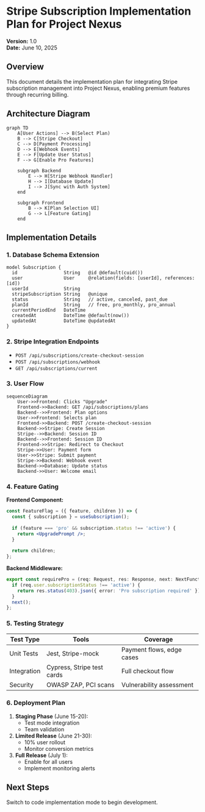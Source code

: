 # Stripe Subscription Implementation Plan for Project Nexus
**Version:** 1.0  
**Date:** June 10, 2025  

## Overview
This document details the implementation plan for integrating Stripe subscription management into Project Nexus, enabling premium features through recurring billing.

## Architecture Diagram
```mermaid
graph TD
    A[User Actions] --> B(Select Plan)
    B --> C[Stripe Checkout]
    C --> D[Payment Processing]
    D --> E[Webhook Events]
    E --> F[Update User Status]
    F --> G[Enable Pro Features]
    
    subgraph Backend
        E --> H[Stripe Webhook Handler]
        H --> I[Database Update]
        I --> J[Sync with Auth System]
    end
    
    subgraph Frontend
        B --> K[Plan Selection UI]
        G --> L[Feature Gating]
    end
```

## Implementation Details

### 1. Database Schema Extension
```prisma
model Subscription {
  id                 String   @id @default(cuid())
  user               User     @relation(fields: [userId], references: [id])
  userId             String
  stripeSubscription String   @unique
  status             String   // active, canceled, past_due
  planId             String   // free, pro_monthly, pro_annual
  currentPeriodEnd   DateTime
  createdAt          DateTime @default(now())
  updatedAt          DateTime @updatedAt
}
```

### 2. Stripe Integration Endpoints
- `POST /api/subscriptions/create-checkout-session`
- `POST /api/subscriptions/webhook`
- `GET /api/subscriptions/current`

### 3. User Flow
```mermaid
sequenceDiagram
    User->>Frontend: Clicks "Upgrade"
    Frontend->>Backend: GET /api/subscriptions/plans
    Backend-->>Frontend: Plan options
    User->>Frontend: Selects plan
    Frontend->>Backend: POST /create-checkout-session
    Backend->>Stripe: Create Session
    Stripe-->>Backend: Session ID
    Backend-->>Frontend: Session ID
    Frontend->>Stripe: Redirect to Checkout
    Stripe->>User: Payment form
    User->>Stripe: Submit payment
    Stripe->>Backend: Webhook event
    Backend->>Database: Update status
    Backend->>User: Welcome email
```

### 4. Feature Gating
**Frontend Component:**
```jsx
const FeatureFlag = ({ feature, children }) => {
  const { subscription } = useSubscription();
  
  if (feature === 'pro' && subscription.status !== 'active') {
    return <UpgradePrompt />;
  }
  
  return children;
};
```

**Backend Middleware:**
```typescript
export const requirePro = (req: Request, res: Response, next: NextFunction) => {
  if (req.user.subscriptionStatus !== 'active') {
    return res.status(403).json({ error: 'Pro subscription required' });
  }
  next();
};
```

### 5. Testing Strategy
| Test Type | Tools | Coverage |
|-----------|-------|----------|
| Unit Tests | Jest, Stripe-mock | Payment flows, edge cases |
| Integration | Cypress, Stripe test cards | Full checkout flow |
| Security | OWASP ZAP, PCI scans | Vulnerability assessment |

### 6. Deployment Plan
1. **Staging Phase** (June 15-20):
   - Test mode integration
   - Team validation
2. **Limited Release** (June 21-30):
   - 10% user rollout
   - Monitor conversion metrics
3. **Full Release** (July 1):
   - Enable for all users
   - Implement monitoring alerts

## Next Steps
Switch to code implementation mode to begin development.